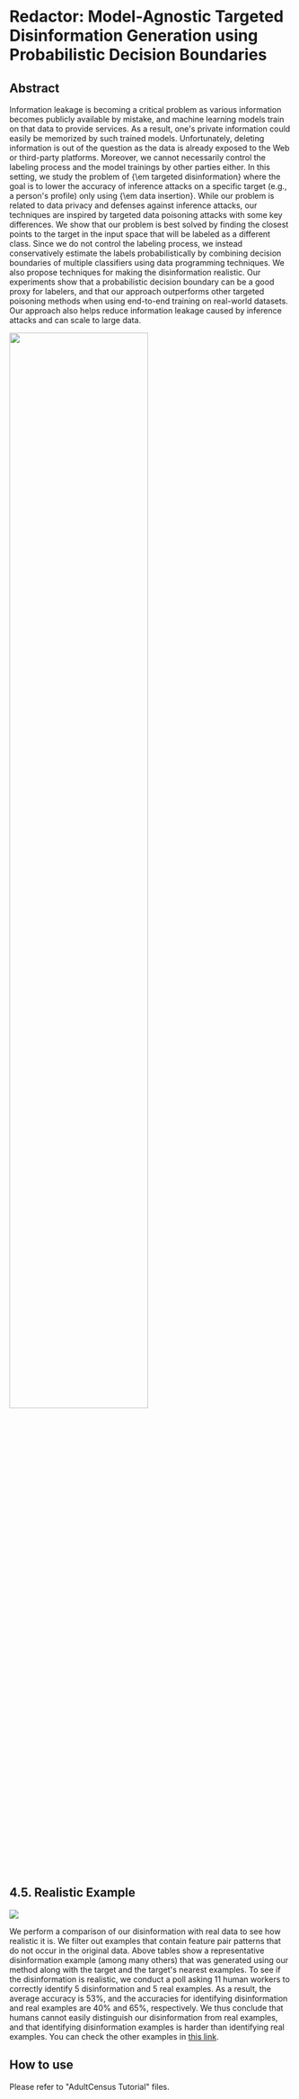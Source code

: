 # Redactor: Model-Agnostic Targeted Disinformation Generation using Probabilistic Decision Boundaries

## Abstract
Information leakage is becoming a critical problem as various information becomes publicly available by mistake, and machine learning models train on that data to provide services. As a result, one's private information could easily be memorized by such trained models. Unfortunately, deleting information is out of the question as the data is already exposed to the Web or third-party platforms. Moreover, we cannot necessarily control the labeling process and the model trainings by other parties either. In this setting, we study the problem of {\em targeted disinformation} where the goal is to lower the accuracy of inference attacks on a specific target (e.g., a person's profile) only using {\em data insertion}. 
While our problem is related to data privacy and defenses against inference attacks, our techniques are inspired by targeted data poisoning attacks with some key differences.
We show that our problem is best solved by finding the closest points to the target in the input space that will be labeled as a different class. Since we do not control the labeling process, we instead conservatively estimate the labels probabilistically by combining decision boundaries of multiple classifiers using data programming techniques. We also propose techniques for making the disinformation realistic. Our experiments show that a probabilistic decision boundary can be a good proxy for labelers, and that our approach outperforms other targeted poisoning methods when using end-to-end training on real-world datasets. Our approach also helps reduce information leakage caused by inference attacks and can scale to large data.

<img src = "https://user-images.githubusercontent.com/62869983/150624047-8c04cbda-d8fe-47df-a363-bcc924f8d875.png" width="70%" height="70%">

## 4.5. Realistic Example

<img src = "https://user-images.githubusercontent.com/62869983/150624401-5caef443-9a13-47fa-8651-f42e2a368f1d.png">

We perform a comparison of our disinformation with real data to see how realistic it is. We filter out examples that contain feature pair patterns that do not occur in the original data. Above tables show a representative disinformation example (among many others) that was generated using our method along with the target and the target's nearest examples. To see if the disinformation is realistic, we conduct a poll asking 11 human workers to correctly identify 5 disinformation and 5 real examples. As a result, the average accuracy is 53%, and the accuracies for identifying disinformation and real examples are 40% and 65%, respectively. We thus conclude that humans cannot easily distinguish our disinformation from real examples, and that identifying disinformation examples is harder than identifying real examples. 
You can check the other examples in [this link](https://forms.gle/6VHGs5KyiMRbVeNB6).

## How to use
Please refer to "AdultCensus Tutorial" files.

